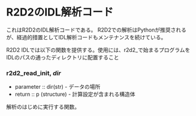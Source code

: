 # R2D2のIDL解析コード

これはR2D2のIDL解析コードである。
R2D2での解析はPythonが推奨されるが、経過的措置としてIDL解析コードもメンテナンスを続けている。

R2D2 IDLでは以下の関数を提供する。使用には、r2d2_で始まるプログラムをIDLのパスの通ったディレクトリに配置すること

### r2d2_read_init, *dir*

- parameter :: dir(str) - データの場所
- return :: p (structure) - 計算設定が含まれる構造体

解析のはじめに実行する関数。
